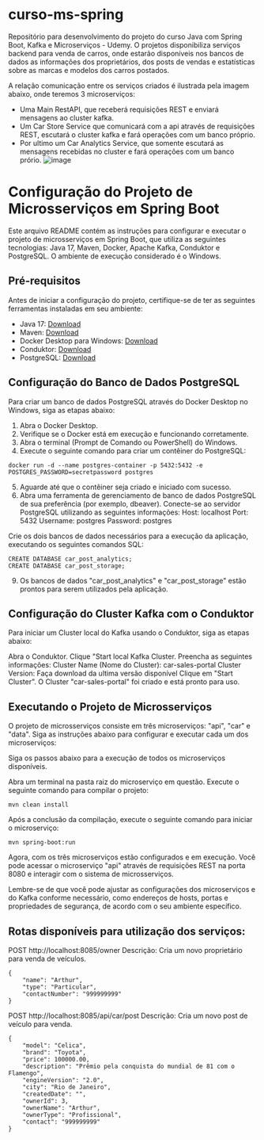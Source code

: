 # curso-ms-spring
Repositório para desenvolvimento do projeto do curso Java com Spring Boot, Kafka e Microserviços - Udemy. 
O projetos disponibiliza serviços backend para venda de carros, onde estarão disponíveis nos bancos de dados as informações dos proprietários, dos posts de vendas e estatísticas sobre as marcas e modelos dos carros postados.

A relação comunicação entre os serviços criados é ilustrada pela imagem abaixo, onde teremos 3 microserviços:<br>
- Uma Main RestAPI, que receberá requisições REST e enviará mensagens ao cluster kafka.<br>
- Um Car Store Service que comunicará com a api através de requisições REST, escutará o cluster kafka e fará operações com um banco próprio.<br>
- Por ultimo um Car Analytics Service, que somente escutará as mensagens recebidas no cluster e fará operações com um banco prório.
![image](https://github.com/RicardoCaldeira/curso-ms-spring/assets/34627524/3d4c9a42-6992-4930-9e11-769d163eae8a)


# Configuração do Projeto de Microsserviços em Spring Boot

Este arquivo README contém as instruções para configurar e executar o projeto de microsserviços em Spring Boot, que utiliza as seguintes tecnologias: Java 17, Maven, Docker, Apache Kafka, Conduktor e PostgreSQL. O ambiente de execução considerado é o Windows.

## Pré-requisitos

Antes de iniciar a configuração do projeto, certifique-se de ter as seguintes ferramentas instaladas em seu ambiente:

- Java 17: [Download](https://www.oracle.com/java/technologies/javase-jdk17-downloads.html)
- Maven: [Download](https://maven.apache.org/download.cgi)
- Docker Desktop para Windows: [Download](https://www.docker.com/products/docker-desktop)
- Conduktor: [Download](https://www.conduktor.io/download)
- PostgreSQL: [Download](https://www.postgresql.org/download/windows/)

## Configuração do Banco de Dados PostgreSQL

Para criar um banco de dados PostgreSQL através do Docker Desktop no Windows, siga as etapas abaixo:

1. Abra o Docker Desktop.
2. Verifique se o Docker está em execução e funcionando corretamente.
3. Abra o terminal (Prompt de Comando ou PowerShell) do Windows.
4. Execute o seguinte comando para criar um contêiner do PostgreSQL:

```shell
docker run -d --name postgres-container -p 5432:5432 -e POSTGRES_PASSWORD=secretpassword postgres
```

5. Aguarde até que o contêiner seja criado e iniciado com sucesso.
6. Abra uma ferramenta de gerenciamento de banco de dados PostgreSQL de sua preferência (por exemplo, dbeaver).
Conecte-se ao servidor PostgreSQL utilizando as seguintes informações:
Host: localhost
Port: 5432
Username: postgres
Password: postgres

Crie os dois bancos de dados necessários para a execução da aplicação, executando os seguintes comandos SQL:
```shell
CREATE DATABASE car_post_analytics;
CREATE DATABASE car_post_storage;
```

9. Os bancos de dados "car_post_analytics" e "car_post_storage" estão prontos para serem utilizados pela aplicação.


## Configuração do Cluster Kafka com o Conduktor
Para iniciar um Cluster local do Kafka usando o Conduktor, siga as etapas abaixo:

Abra o Conduktor.
Clique "Start local Kafka Cluster.
Preencha as seguintes informações:
Cluster Name (Nome do Cluster): car-sales-portal
Cluster Version: Faça download da ultima versão disponível
Clique em "Start Cluster".
O Cluster "car-sales-portal" foi criado e está pronto para uso.


## Executando o Projeto de Microsserviços
O projeto de microsserviços consiste em três microserviços: "api", "car" e "data". Siga as instruções abaixo para configurar e executar cada um dos microserviços:

Siga os passos abaixo para a execução de todos os microserviços disponíveis.

Abra um terminal na pasta raiz do microserviço em questão.
Execute o seguinte comando para compilar o projeto:
```shell
mvn clean install
```

Após a conclusão da compilação, execute o seguinte comando para iniciar o microserviço:
```shell
mvn spring-boot:run
```


Agora, com os três microserviços estão configurados e em execução. Você pode acessar o microserviço "api" através de requisições REST na porta 8080 e interagir com o sistema de microsserviços.

Lembre-se de que você pode ajustar as configurações dos microserviços e do Kafka conforme necessário, como endereços de hosts, portas e propriedades de segurança, de acordo com o seu ambiente específico.

## Rotas disponíveis para utilização dos serviços:

POST http://localhost:8085/owner
Descrição: Cria um novo proprietário para venda de veículos.
```
{
    "name": "Arthur",
    "type": "Particular",
    "contactNumber": "999999999"
}
```

POST http://localhost:8085/api/car/post
Descrição: Cria um novo post de veículo para venda.

```
{
    "model": "Celica",
    "brand": "Toyota",
    "price": 100000.00,
    "description": "Prêmio pela conquista do mundial de 81 com o Flamengo",
    "engineVersion": "2.0",
    "city": "Rio de Janeiro",
    "createdDate": "",
    "ownerId": 3,
    "ownerName": "Arthur",
    "ownerType": "Profissional",
    "contact": "999999999"
}
```
